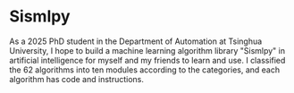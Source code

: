 # Sismlpy
As a 2025 PhD student in the Department of Automation at Tsinghua University, I hope to build a machine learning algorithm library "Sismlpy" in artificial intelligence for myself and my friends to learn and use. I classified the 62 algorithms into ten modules according to the categories, and each algorithm has code and instructions.
